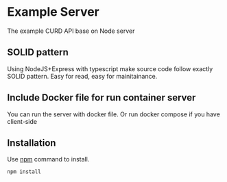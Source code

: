 # Example Server

The example CURD API base on Node server

## SOLID pattern

Using NodeJS+Express with typescript make source code follow exactly SOLID pattern. Easy for read, easy for mainitainance.

## Include Docker file for run container server

You can run the server with docker file. Or run docker compose if you have client-side

## Installation

Use [npm](https://docs.npmjs.com/downloading-and-installing-node-js-and-npm) command to install.

```bash
npm install
```